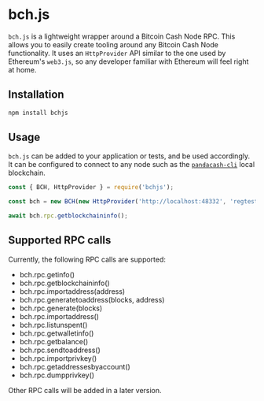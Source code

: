 # bch.js

`bch.js` is a lightweight wrapper around a Bitcoin Cash Node RPC. This allows you to easily create tooling around any Bitcoin Cash Node functionality. It uses an `HttpProvider` API similar to the one used by Ethereum's `web3.js`, so any developer familiar with Ethereum will feel right at home.

## Installation
```bash
npm install bchjs
```

## Usage
`bch.js` can be added to your application or tests, and be used accordingly. It can be configured to connect to any node such as the [`pandacash-cli`](https://github.com/panda-suite/pandacash-cli) local blockchain.
```javascript
const { BCH, HttpProvider } = require('bchjs');

const bch = new BCH(new HttpProvider('http://localhost:48332', 'regtest', 'regtest'));

await bch.rpc.getblockchaininfo();
```

## Supported RPC calls
Currently, the following RPC calls are supported:

* bch.rpc.getinfo()
* bch.rpc.getblockchaininfo()
* bch.rpc.importaddress(address)
* bch.rpc.generatetoaddress(blocks, address)
* bch.rpc.generate(blocks)
* bch.rpc.importaddress()
* bch.rpc.listunspent()
* bch.rpc.getwalletinfo()
* bch.rpc.getbalance()
* bch.rpc.sendtoaddress()
* bch.rpc.importprivkey()
* bch.rpc.getaddressesbyaccount()
* bch.rpc.dumpprivkey()

Other RPC calls will be added in a later version.
